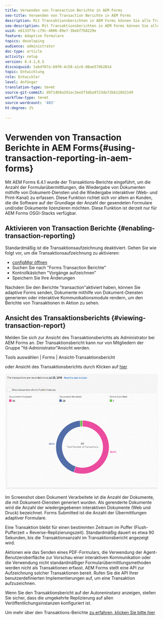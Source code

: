 ```yaml
---
title: Verwenden von Transaction Berichte in AEM Forms
seo-title: Verwenden von Transaction Berichte in AEM Forms
description: Mit Transaktionsberichten in AEM Forms können Sie alle Transaktionen zählen, die seit einem bestimmten Datum bei Ihrer AEM Forms-Bereitstellung stattgefunden haben.
seo-description: Mit Transaktionsberichten in AEM Forms können Sie alle Transaktionen zählen, die seit einem bestimmten Datum bei Ihrer AEM Forms-Bereitstellung stattgefunden haben.
uuid: e6133f7e-c79c-4006-89e7-3bebf7b8229e
feature: Adaptive Formulare
topics: developing
audience: administrator
doc-type: article
activity: setup
version: 6.4.1,6.5
discoiquuid: 1abdf07a-b9f0-4c58-a1c6-08ae57db2014
topic: Entwicklung
role: Entwickler
level: Anfänger
translation-type: tm+mt
source-git-commit: d9714b9a291ec3ee5f3dba9723de72bb120d2149
workflow-type: tm+mt
source-wordcount: '403'
ht-degree: 2%

---
```



# Verwenden von Transaction Berichte in AEM Forms{#using-transaction-reporting-in-aem-forms}

Mit AEM Forms 6.4.1 wurde der Transaktions-Berichte eingeführt, um die Anzahl der Formularübermittlungen, die Wiedergabe von Dokumenten mithilfe von Dokument-Diensten und die Wiedergabe interaktiver  (Web- und Print-Kanal) zu erfassen. Diese Funktion richtet sich vor allem an Kunden, die die Software auf der Grundlage der Anzahl der gesendeten Formulare und/oder Dokumente lizenzieren möchten. Diese Funktion ist derzeit nur für AEM Forms OSGI-Stacks verfügbar.

## Aktivieren von Transaction Berichte {#enabling-transaction-reporting}

Standardmäßig ist die Transaktionsaufzeichnung deaktiviert. Gehen Sie wie folgt vor, um die Transaktionsaufzeichnung zu aktivieren:

* [configMgr öffnen](http://localhost:4502/system/console/configMgr)
* Suchen Sie nach &quot;Forms Transaction Berichte&quot;
* Kontrollkästchen &quot;Vorgänge aufzeichnen&quot;
* Speichern Sie Ihre Änderungen

Nachdem Sie den Berichte &quot;transaction&quot;aktiviert haben, können Sie adaptive Forms senden, Dokumente mithilfe von Dokument-Diensten generieren oder interaktive Kommunikationsmodule rendern, um den Berichte von Transaktionen in Aktion zu sehen.

## Ansicht des Transaktionsberichts {#viewing-transaction-report}

Melden Sie sich zur Ansicht des Transaktionsberichts als Administrator bei AEM Forms an. Der Transaktionsbericht kann nur von Mitgliedern der Gruppe &quot;fd-Administrator&quot;Ansicht werden.

Tools auswählen | Forms | Ansicht-Transaktionsbericht

oder Ansicht des Transaktionsberichts durch Klicken auf [hier](http://localhost:4502/mnt/overlay/fd/transaction/gui/content/report.html)

![TransctionReporting](assets/transactionreporting.gif)

Im Screenshot oben Dokument Verarbeitete ist die Anzahl der Dokumente, die mit Dokument-Diensten generiert wurden. Als gerenderte Dokumente wird die Anzahl der wiedergegebenen interaktiven Dokumente (Web und Druck) bezeichnet. Forms Submitted ist die Anzahl der Übermittlungen adaptiver Formulare.

Eine Transaktion bleibt für einen bestimmten Zeitraum im Puffer (Flush-Pufferzeit + Reverse-Replizierungszeit). Standardmäßig dauert es etwa 90 Sekunden, bis die Transaktionsanzahl im Transaktionsbericht angezeigt wird.

Aktionen wie das Senden eines PDF-Formulars, die Verwendung der Agent-Benutzeroberfläche zur Vorschau einer interaktiven Kommunikation oder die Verwendung nicht standardmäßiger Formularübermittlungsmethoden werden nicht als Transaktionen erfasst. AEM Forms stellt eine API zur Aufzeichnung solcher Transaktionen bereit. Rufen Sie die API Ihrer benutzerdefinierten Implementierungen auf, um eine Transaktion aufzuzeichnen.

Wenn Sie den Transaktionsbericht auf der Autoreninstanz anzeigen, stellen Sie sicher, dass die umgekehrte Replizierung auf allen Veröffentlichungsinstanzen konfiguriert ist.

Um mehr über den Transaktions-Berichte [zu erfahren, klicken Sie bitte hier](https://helpx.adobe.com/experience-manager/6-4/forms/using/transaction-reports-overview.html)

